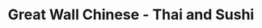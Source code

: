 ---
layout: place
title: "Great Wall Chinese - Thai and Sushi"
permalink: /georgia/marietta/great-wall-chinese-thai-and-sushi.html
stateAbbr: GA
stateName: Georgia
cityName: Marietta
seo:
  name: "Great Wall Chinese - Thai and Sushi"
  type: Restaurant
  links: http://www.greatwallchinesesushi.com/
description: "Looking for sushi in Marietta, Georgia? Check out Great Wall Chinese - Thai and Sushi for a delightful Japanese dining experience. Enjoy a variety of sushi a..."
place_id: ChIJOXkfdRkR9YgRMKVqyOPe3yA
photos:
  - name: >-
      places/ChIJOXkfdRkR9YgRMKVqyOPe3yA/photos/AeeoHcJJn-kD66iepmnrE8FbXk7VJXhOrHQk0JVp67iJAr5VesRF0vKwAls8oG-7YBZPjAScJx5zQ6sjrPOdiIUZgKGQVjuvCRkcvWfOthckZQA2hvbEHtamhVPudkiFvLd89R8I2Y-w0bwiiJ8FzSwAs-TlGGuwNb9yJFXgvqZGkpAsjJYMoLNAlrD3WksMD1hO11S37cHiBxMeB4Dgvs29az9eq3h6eZELplIUP0dJ-f42hFcJf4_tZrF323MkOrYWHY27R688hlB10F7ugJjlKgZHO2QKvcVFagWOD0fAImokD4d5bKdZOgCv0JttgxzfIgeMsMoWvglTKXeyKIvIKMZymalvPfzgOhlKC0GDSZrofQ-PJKRpnsCaB5kIeyqrXrGsigOsdotQDrXYHAYToNk4EgWwUIY2tTfXGgGxEF6LYNw
    widthPx: 4032
    heightPx: 3024
    authorAttributions:
      - displayName: Venat Phimmasone
        uri: https://maps.google.com/maps/contrib/113430290840076973671
        photoUri: >-
          https://lh3.googleusercontent.com/a/ACg8ocIPksP0Np5kefYOdwEQRiFQSuD7YmD6kJVv0L9qO8QCc-m2dA=s100-p-k-no-mo
    flagContentUri: >-
      https://www.google.com/local/imagery/report/?cb_client=maps_api_places.places_api&image_key=!1e10!2sCIHM0ogKEICAgIDGl7iN6gE&hl=en-US
    googleMapsUri: >-
      https://www.google.com/maps/place//data=!3m4!1e2!3m2!1sCIHM0ogKEICAgIDGl7iN6gE!2e10!4m2!3m1!1s0x88f51119751f7939:0x20dfdee3c86aa530
  - name: >-
      places/ChIJOXkfdRkR9YgRMKVqyOPe3yA/photos/AeeoHcJnxzLMQS54OGjZfjAGd7w4Wy-SCfUgoQy_6peEC5e8FIQi66c_JaHGrHWHnqfmb3j4Pm4znrCwgSoXPh6I_ii16ou49McFOd3lMaZwSMJ1SzlCjg2eYXH6yF3O1pb7y4unDDQx1_Dkdiw1bG5ieOneyexpJ0YnhsavRlMconUWlrB9k2bYG_X3N8eaMFq2vj1rhu1o9mrfiTbuzXj7ZoH1PCom1QEd2IboJKh66nkdBs2wyihJ8OiPO8lVFxDlzp57tg5qloQu4n0ZRgYO9IXiqLpte6YAtdEML6qmirOQdQ
    widthPx: 1500
    heightPx: 1466
    authorAttributions:
      - displayName: Great Wall Chinese - Thai and Sushi
        uri: https://maps.google.com/maps/contrib/116097861612954074043
        photoUri: >-
          https://lh3.googleusercontent.com/a/ACg8ocKpMi38qiYG65jC4q5puP2UpMiwP2S8-cS7MuBqfdUtdU88uQ=s100-p-k-no-mo
    flagContentUri: >-
      https://www.google.com/local/imagery/report/?cb_client=maps_api_places.places_api&image_key=!1e10!2sAF1QipMwX7Cb0QxmHeAQiZc8vCkpm0_ruOoj4gwSUgnH&hl=en-US
    googleMapsUri: >-
      https://www.google.com/maps/place//data=!3m4!1e2!3m2!1sAF1QipMwX7Cb0QxmHeAQiZc8vCkpm0_ruOoj4gwSUgnH!2e10!4m2!3m1!1s0x88f51119751f7939:0x20dfdee3c86aa530
  - name: >-
      places/ChIJOXkfdRkR9YgRMKVqyOPe3yA/photos/AeeoHcK-zEGYGYiZCCsnxYKUadnRSTO--NxM9NZL35Ug6iwo0nMrg1J4eiBK0_Ypsgxq_f5CjyKyCnmRia82r9LMhhPsbowub_NwbXFRYjFuzk2MjrKOpNkXtNLsYFi-NiM4K9vXV_3AsPKbBzBr46vYWT-Mn0-RrHfyz9ycleZaxjdrg-aGP88B9-TfIyPCV_xb1WqjCQIKcHp8Cn6LuS8zDkHv4oUvf1VIByANnONuDd8UX9miHGIog7fLEzyScaohoPJ4Uw5XBjdWibcjbSvfj-T37tIzOQ0Q66q1DlY5a2Lgg7897ba4tkwl7grs0r7PIhV0rm9qCrU6HBTYqTNmCcQJA_6W-zqSY1_RM-Ej3Cdn2otZ_dNqmKRcl2QOLaIBmkMQ-EK8jL2uwg4iqv4oWABQ3C01oaj3FrWJgyn57Y7pgA
    widthPx: 4032
    heightPx: 3024
    authorAttributions:
      - displayName: Venat Phimmasone
        uri: https://maps.google.com/maps/contrib/113430290840076973671
        photoUri: >-
          https://lh3.googleusercontent.com/a/ACg8ocIPksP0Np5kefYOdwEQRiFQSuD7YmD6kJVv0L9qO8QCc-m2dA=s100-p-k-no-mo
    flagContentUri: >-
      https://www.google.com/local/imagery/report/?cb_client=maps_api_places.places_api&image_key=!1e10!2sCIHM0ogKEICAgIDZ_IeQdg&hl=en-US
    googleMapsUri: >-
      https://www.google.com/maps/place//data=!3m4!1e2!3m2!1sCIHM0ogKEICAgIDZ_IeQdg!2e10!4m2!3m1!1s0x88f51119751f7939:0x20dfdee3c86aa530
  - name: >-
      places/ChIJOXkfdRkR9YgRMKVqyOPe3yA/photos/AeeoHcKt-rbnJwTeixiMkor3EtImHpvPByLDeLMFel-ZvdscJQaDpXovtNhQX5gnOwLLw0pVy-a646JGzdOT5cNaupZlQYfZUhVfYKXjkk22yRuLRXZSzmDMoJDPcFKFrfHkVFb327Qt75OqsnUTUoTsAT_RPtaGuQ0O_AMqhsySQV32--H2RC4Pr3X0t5-INAshoX9bTYOA4K0TvAfSFYx3p5RwGRS3jfShe6_DkpRb-AUuOnv0WRBQo12jWIqxZk_Ln1yLdQP9wcaAblOSy7gQuEPHP9VCYvQhKrDgOWxHIhUh0w
    widthPx: 3964
    heightPx: 2555
    authorAttributions:
      - displayName: Great Wall Chinese - Thai and Sushi
        uri: https://maps.google.com/maps/contrib/116097861612954074043
        photoUri: >-
          https://lh3.googleusercontent.com/a/ACg8ocKpMi38qiYG65jC4q5puP2UpMiwP2S8-cS7MuBqfdUtdU88uQ=s100-p-k-no-mo
    flagContentUri: >-
      https://www.google.com/local/imagery/report/?cb_client=maps_api_places.places_api&image_key=!1e10!2sAF1QipMkcUjGmAUw6kHZfsn1pLZjq-lI8nmaIqJrjb6Y&hl=en-US
    googleMapsUri: >-
      https://www.google.com/maps/place//data=!3m4!1e2!3m2!1sAF1QipMkcUjGmAUw6kHZfsn1pLZjq-lI8nmaIqJrjb6Y!2e10!4m2!3m1!1s0x88f51119751f7939:0x20dfdee3c86aa530
  - name: >-
      places/ChIJOXkfdRkR9YgRMKVqyOPe3yA/photos/AeeoHcJvLOqdbyttAzKji9ftibnFLfmWYsVVmTc_VvDHfagGsxjGwN3JVTD0kOuGprard0s9Ku6eFApxVDKemsANbiQ7I2VPC72B1eoSa5wjm8HKKD1hJgvYdECjQxbDa-IdBh9SRomtxwK7sBhnE1GUS4EsO7qbUW_qO_SH9Vu_ZfbCMDgR-HlEx5qrbwCs-VVmqEZiBxOJq3l1CzzBg_4ks1ugqfGPLypX4xavO322KS0Ep9NLr0Ow_b9rcisBPdWQIYTzQu2-ySkjFyYcvoDNXnT7vSaiMIWR4_-fje9QraUKSKiSZaPTAZBiZX1exN3WDNdveSmwNoImXkG8yqub7JLxZ2PCgd9HIf578Ia2b6rjEuG1adntsNP2jvJuVqKXJhV6xUIiy0kcH4F1SpW5xT0tpfKGQVe7QtXLEhFmujNE09dv
    widthPx: 4032
    heightPx: 3024
    authorAttributions:
      - displayName: Venat Phimmasone
        uri: https://maps.google.com/maps/contrib/113430290840076973671
        photoUri: >-
          https://lh3.googleusercontent.com/a/ACg8ocIPksP0Np5kefYOdwEQRiFQSuD7YmD6kJVv0L9qO8QCc-m2dA=s100-p-k-no-mo
    flagContentUri: >-
      https://www.google.com/local/imagery/report/?cb_client=maps_api_places.places_api&image_key=!1e10!2sCIHM0ogKEICAgIDE6vehrgE&hl=en-US
    googleMapsUri: >-
      https://www.google.com/maps/place//data=!3m4!1e2!3m2!1sCIHM0ogKEICAgIDE6vehrgE!2e10!4m2!3m1!1s0x88f51119751f7939:0x20dfdee3c86aa530
  - name: >-
      places/ChIJOXkfdRkR9YgRMKVqyOPe3yA/photos/AeeoHcIBco1eXaTnOyBeEhGjjzAQVHUV-7xVBW5I06eegey82GHtuI_f5ih-WR8Ani48UMcIphW3LtuxS0theGTtE3e_U6la-QVns2SiD6h_e1jwfu4I7kFE__cGXc9re4FuL0ZqSx5A4y3Uu87u61nnh6hEhF4hUjHhxFk14jyQKzqhIEfnpnS2s808AhpnTw-hDNlDWlmLCD3mEvTSmeBaRSBmkESV4GzscSxkmNTpV-Xq8AkaxJFQrRUW6lXjroiYemswRJktIjdi0rRJ_Hh9x0Y4mqBQbyM5FoBaevRBDNyjUxJAkJTndi_I_X2e5jedHiWMNohmGAfTfiJn3gL-XdGV2y2tuiCYJWcPwoKlpr3UBm5kdFpjGp0SRabGJk50z_C47JsMux_JylUnAAKtZHGIJOE8fB3jIih3ODn54rTaLvuU
    widthPx: 3072
    heightPx: 4080
    authorAttributions:
      - displayName: Rivers Ludden
        uri: https://maps.google.com/maps/contrib/118036792711314164068
        photoUri: >-
          https://lh3.googleusercontent.com/a-/ALV-UjXwcomcliha72GdN8r3h2ELZ6Ps9p1ncb4PFRODfa4sRuDPty-Txg=s100-p-k-no-mo
    flagContentUri: >-
      https://www.google.com/local/imagery/report/?cb_client=maps_api_places.places_api&image_key=!1e10!2sCIHM0ogKEICAgICn4e-NpQE&hl=en-US
    googleMapsUri: >-
      https://www.google.com/maps/place//data=!3m4!1e2!3m2!1sCIHM0ogKEICAgICn4e-NpQE!2e10!4m2!3m1!1s0x88f51119751f7939:0x20dfdee3c86aa530
  - name: >-
      places/ChIJOXkfdRkR9YgRMKVqyOPe3yA/photos/AeeoHcL80qfmZPlVGI92nv0MeQXxaJj7wux4NhBXpS7Z6d7JbjkQBr7EL1icuIuMyWtMMrOtzMRktnnp2tyCUtT4vk1lrth6sYvYMFS0FBDl7wOp8LHLh5WwgfWZNENCly2hBEm3TIKKnDxhMRcGzTnDhZbMfCy6cACA5Yx4onqc_rYkhJSclsIOBNjx9NXT2RTOggVzJqZVBdU6_bKin3S6mSFaETWuao0r9pqfJwRVYKyIS-YsB7rzt_b7sqBDGrp7Pv2f8wiYn6VHQoA_sGib8KWcsOfEI47JeJusrxJTHUF4pWqBHiWfOffWfuWoZjrigaKJji9K8N7PTTdcUqUJGZ1zhm46dJsKq69ybP_9ZD3d8TCGMDbavskaIkugLwJFz7AZ25RnGRqi4TKm9YfCMCCDlTlv29gJSIKp2sQBY32PzQ
    widthPx: 4160
    heightPx: 3120
    authorAttributions:
      - displayName: Jared Glass
        uri: https://maps.google.com/maps/contrib/105420457530652397295
        photoUri: >-
          https://lh3.googleusercontent.com/a-/ALV-UjUN8u1tT7aEcD-9WzYpXP-KsEuc_9hGXfdTzVuyscTN1yHITpWC=s100-p-k-no-mo
    flagContentUri: >-
      https://www.google.com/local/imagery/report/?cb_client=maps_api_places.places_api&image_key=!1e10!2sCIHM0ogKEICAgICesr6cfg&hl=en-US
    googleMapsUri: >-
      https://www.google.com/maps/place//data=!3m4!1e2!3m2!1sCIHM0ogKEICAgICesr6cfg!2e10!4m2!3m1!1s0x88f51119751f7939:0x20dfdee3c86aa530
  - name: >-
      places/ChIJOXkfdRkR9YgRMKVqyOPe3yA/photos/AeeoHcKCH8wVS5SAUqfTIsQ1TsSHTgtQmivle6sUxZKB7UjqO8FZJOm9s9U-MnhG8lSRImsr3ZaLbmi6sbpk9mojZ0JaM8YJWwz-oe6seDxu6cpH66voF87NT1lNlB6aN9JO2jDe_F7_d8Kme7xJY8ryrK8iCJjW9FfMMCglp7YMLWvc3F21gCYWdsXrmfdVDYv2ajnrqEVm4Ewodx5VntCDXM3Uwl_r696XJYbF-0iUAPquDK-NxWL7XKXSWjdJay-D-tkPpc55gIK_ufyRYc0PDm_PR1AeduTaAZFZsTEh6GnVHCog-IA3jn9EJ-iUgdAO4MZIBYqB3V2yYwwo7t6HpRYFzpRlqONkQX9iOwlCrYDEZmsvPwNjsR1ma-BpZyFRLzglvsVu8I8FOX2_yqu9gIui-ySf7iivxX2YBVIvW9QGzUX0
    widthPx: 4032
    heightPx: 3024
    authorAttributions:
      - displayName: Bella Marci
        uri: https://maps.google.com/maps/contrib/117911563348423503356
        photoUri: >-
          https://lh3.googleusercontent.com/a-/ALV-UjVLfpDh-mASwxT7WO3lkEQpN_h4VE3VzEl-ZpKRA1SzaslQn8VU=s100-p-k-no-mo
    flagContentUri: >-
      https://www.google.com/local/imagery/report/?cb_client=maps_api_places.places_api&image_key=!1e10!2sCIHM0ogKEICAgIDRk_iDxAE&hl=en-US
    googleMapsUri: >-
      https://www.google.com/maps/place//data=!3m4!1e2!3m2!1sCIHM0ogKEICAgIDRk_iDxAE!2e10!4m2!3m1!1s0x88f51119751f7939:0x20dfdee3c86aa530
  - name: >-
      places/ChIJOXkfdRkR9YgRMKVqyOPe3yA/photos/AeeoHcJ4bxTzoBzLVg9fOzIhVqzwCI5tX_Ph_tJb5gT1YHj4ygr3URUemdWOjpMQp-qldCf1f03dqtJh0nM70e7YXGtkW1V0xEN5AX-rKEh5k6cwfPgVarSetsZWX7-QJCeWOSTLaCdUBh6InlWTzbJgFXpczURyhVzQQsF1tU66Kc59voHWBviHaJOzjG-XMubqo5ifEM13z_qvxJEWDnZaN4fnXY17UVRwpRnmg4EX6Oti1E5VY2yySq6gejPyvokuoVFhOqK5bzz3nS6nrDTueT0kaDGXrO7eTr1fkwGl69Jztw
    widthPx: 4032
    heightPx: 3024
    authorAttributions:
      - displayName: Great Wall Chinese - Thai and Sushi
        uri: https://maps.google.com/maps/contrib/116097861612954074043
        photoUri: >-
          https://lh3.googleusercontent.com/a/ACg8ocKpMi38qiYG65jC4q5puP2UpMiwP2S8-cS7MuBqfdUtdU88uQ=s100-p-k-no-mo
    flagContentUri: >-
      https://www.google.com/local/imagery/report/?cb_client=maps_api_places.places_api&image_key=!1e10!2sAF1QipMY9jrHKd9Ot7Yiy2jgU93-eT1mgkepG2PNld8x&hl=en-US
    googleMapsUri: >-
      https://www.google.com/maps/place//data=!3m4!1e2!3m2!1sAF1QipMY9jrHKd9Ot7Yiy2jgU93-eT1mgkepG2PNld8x!2e10!4m2!3m1!1s0x88f51119751f7939:0x20dfdee3c86aa530
  - name: >-
      places/ChIJOXkfdRkR9YgRMKVqyOPe3yA/photos/AeeoHcIT0xKEDsrBRAaEtI2lI6TDG1-wQ9K0Y8kMyyqugXRqJOXgjSfzYArY7vYl4ay1tSv-vPe09PuexkFgqgz41XOU53xIapaR9CIp-RQb-Ek0KYAzi22mJjE4IuRz5tdoxL1GSplpb_DK7npCbLJgc9-m49_pt4ZbHxB2kdktGtBS2KiEX1rI7JXLfHNdE5YT8wtkZNU8eNibNcnjmItDma-zHRSzKtPJqCPb0ho8tuUPs3QciZDAF3ABrWFbRkJ3ObGijd1XZqUIPxpnLfrmTxjZcf6mbeGLPgd88ekoDwKNwWWSThW4HkUpF74sPeO_Wo-3hL5I-uoO-A3_gDPRSAmAVNqeap68eOy3geGZHAA3GR1sTOuoQ9pJyySAx_PVqUHW4SWKQ_3AS-t2zzJKUuVgpTW_O3y7OVw5KP0qrA1mZ2-C
    widthPx: 4080
    heightPx: 3072
    authorAttributions:
      - displayName: Michael Young
        uri: https://maps.google.com/maps/contrib/110104051364316272482
        photoUri: >-
          https://lh3.googleusercontent.com/a-/ALV-UjWuIWFXLYXKRly9nLfj3U-nyrcZFU-O0GHTC_Oga4DFgeMa5Pqf=s100-p-k-no-mo
    flagContentUri: >-
      https://www.google.com/local/imagery/report/?cb_client=maps_api_places.places_api&image_key=!1e10!2sCIHM0ogKEICAgICJzbqc3gE&hl=en-US
    googleMapsUri: >-
      https://www.google.com/maps/place//data=!3m4!1e2!3m2!1sCIHM0ogKEICAgICJzbqc3gE!2e10!4m2!3m1!1s0x88f51119751f7939:0x20dfdee3c86aa530
address: 1275 Powers Ferry Rd Suite 180, Marietta, GA 30067, USA
street: 1275 Powers Ferry Rd Suite 180
city: Marietta
state: GA
zip: '30067'
country: USA
neighborhood: null
latitude: '33.921120'
longitude: '-84.466211'
accessibility_options:
  wheelchairAccessibleParking: true
  wheelchairAccessibleEntrance: true
  wheelchairAccessibleRestroom: true
  wheelchairAccessibleSeating: true
business_status: OPERATIONAL
name: Great Wall Chinese - Thai and Sushi
google_maps_links:
  directionsUri: >-
    https://www.google.com/maps/dir//''/data=!4m7!4m6!1m1!4e2!1m2!1m1!1s0x88f51119751f7939:0x20dfdee3c86aa530!3e0
  placeUri: https://maps.google.com/?cid=2368856998921545008
  writeAReviewUri: >-
    https://www.google.com/maps/place//data=!4m3!3m2!1s0x88f51119751f7939:0x20dfdee3c86aa530!12e1
  reviewsUri: >-
    https://www.google.com/maps/place//data=!4m4!3m3!1s0x88f51119751f7939:0x20dfdee3c86aa530!9m1!1b1
  photosUri: >-
    https://www.google.com/maps/place//data=!4m3!3m2!1s0x88f51119751f7939:0x20dfdee3c86aa530!10e5
primary_type: Chinese Restaurant
opening_hours:
  regular: null
  current: null
secondary_opening_hours:
  regular:
    weekdayDescriptions: null
    type: null
  current:
    weekdayDescriptions: null
    type: null
phone: (770) 953-6392
price_level: PRICE_LEVEL_MODERATE
price_range: $10 &ndash; $20
rating: '4.3'
rating_count: 542
website: http://www.greatwallchinesesushi.com/
reviews: null
parking_options: null
payment_options: null
allow_dogs: null
curbside_pickup: null
delivery: null
dine_in: null
good_for_children: null
good_for_groups: null
good_for_sports: null
live_music: null
menu_for_children: null
outdoor_seating: null
reservable: null
restroom: null
serves_beer: null
serves_breakfast: null
serves_brunch: null
serves_cocktails: null
serves_coffee: null
serves_dinner: null
serves_dessert: null
serves_lunch: null
serves_vegetarian_food: null
serves_wine: null
takeout: null
summary: null

---
